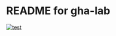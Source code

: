 # README for gha-lab 
[![test](https://github.com/iole-bolognesi/gha-lab-/actions/workflows/test.yaml/badge.svg)](https://github.com/iole-bolognesi/gha-lab-/actions/workflows/test.yaml/badge.svg) 
